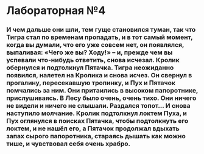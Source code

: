 # Лабораторная №4

### И чем дальше они шли, тем гуще становился туман, так что Тигра стал по временам пропадать, и в тот самый момент, когда вы думали, что его уже совсем нет, он появлялся, выпаливая: «Чего же вы? Ходу!» – и, прежде чем вы успевали что-нибудь ответить, снова исчезал. Кролик обернулся и подтолкнул Пятачка. Тигра неожиданно появился, налетел на Кролика и снова исчез. Он свернул в прогалину, пересекавшую тропинку, и Пух и Пятачок помчались за ним. Они притаились в высоком папоротнике, прислушиваясь. В Лесу было очень, очень тихо. Они ничего не видели и ничего не слышали. Раздался топот… И снова наступило молчание. Кролик подтолкнул локтем Пуха, и Пух оглянулся в поисках Пятачка, чтобы подтолкнуть его локтем, и не нашёл его, а Пятачок продолжал вдыхать запах сырого папоротника, стараясь дышать как можно тише, и чувствовал себя очень храбро. 

